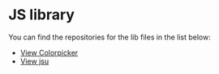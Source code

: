 # JS library
You can find the repositories for the lib files in the list below:
- [View Colorpicker](https://github.com/Kiuryy/Colorpicker)
- [View jsu](https://github.com/Kiuryy/jsu)
